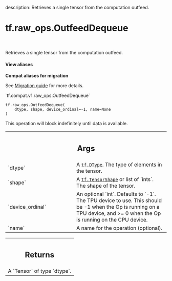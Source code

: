 description: Retrieves a single tensor from the computation outfeed.

<div itemscope itemtype="http://developers.google.com/ReferenceObject">
<meta itemprop="name" content="tf.raw_ops.OutfeedDequeue" />
<meta itemprop="path" content="Stable" />
</div>

# tf.raw_ops.OutfeedDequeue

<!-- Insert buttons and diff -->

<table class="tfo-notebook-buttons tfo-api nocontent" align="left">

</table>



Retrieves a single tensor from the computation outfeed.

<section class="expandable">
  <h4 class="showalways">View aliases</h4>
  <p>
<b>Compat aliases for migration</b>
<p>See
<a href="https://www.tensorflow.org/guide/migrate">Migration guide</a> for
more details.</p>
<p>`tf.compat.v1.raw_ops.OutfeedDequeue`</p>
</p>
</section>

<pre class="devsite-click-to-copy prettyprint lang-py tfo-signature-link">
<code>tf.raw_ops.OutfeedDequeue(
    dtype, shape, device_ordinal=-1, name=None
)
</code></pre>



<!-- Placeholder for "Used in" -->

This operation will block indefinitely until data is available.

<!-- Tabular view -->
 <table class="responsive fixed orange">
<colgroup><col width="214px"><col></colgroup>
<tr><th colspan="2"><h2 class="add-link">Args</h2></th></tr>

<tr>
<td>
`dtype`
</td>
<td>
A <a href="../../tf/dtypes/DType.md"><code>tf.DType</code></a>. The type of elements in the tensor.
</td>
</tr><tr>
<td>
`shape`
</td>
<td>
A <a href="../../tf/TensorShape.md"><code>tf.TensorShape</code></a> or list of `ints`. The shape of the tensor.
</td>
</tr><tr>
<td>
`device_ordinal`
</td>
<td>
An optional `int`. Defaults to `-1`.
The TPU device to use. This should be -1 when the Op
is running on a TPU device, and >= 0 when the Op is running on the CPU
device.
</td>
</tr><tr>
<td>
`name`
</td>
<td>
A name for the operation (optional).
</td>
</tr>
</table>



<!-- Tabular view -->
 <table class="responsive fixed orange">
<colgroup><col width="214px"><col></colgroup>
<tr><th colspan="2"><h2 class="add-link">Returns</h2></th></tr>
<tr class="alt">
<td colspan="2">
A `Tensor` of type `dtype`.
</td>
</tr>

</table>

